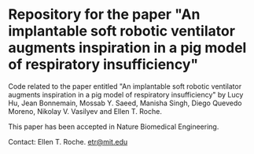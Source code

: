 # Repository for the paper "An implantable soft robotic ventilator augments inspiration in a pig model of respiratory insufficiency"

Code related to the paper entitled "An implantable soft robotic ventilator augments inspiration in a pig model of respiratory insufficiency" by Lucy Hu, Jean Bonnemain, Mossab Y. Saeed, Manisha Singh, Diego Quevedo Moreno, Nikolay V. Vasilyev and Ellen T. Roche.

This paper has been accepted in Nature Biomedical Engineering.

Contact: Ellen T. Roche. etr@mit.edu
